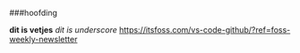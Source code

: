 ###hoofding

**dit is vetjes**
_dit is underscore_
https://itsfoss.com/vs-code-github/?ref=foss-weekly-newsletter
